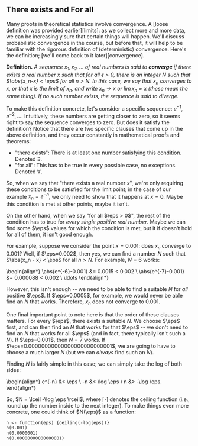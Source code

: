 ## There exists and For all

Many proofs in theoretical statistics involve convergence. A [loose definition was provided earlier][limits]: as we collect more and more data, we can be increasingly sure that certain things will happen. We'll discuss probabilistic convergence in the course, but before that, it will help to be familiar with the rigorous definition of (deterministic) convergence. Here's the definition; [we'll come back to it later][convergence].

**Definition.** *A sequence $x_1, x_2, \ldots$ of real numbers is said to **converge** if there exists a real number $x$ such that for all $\epsilon > 0$, there is an integer $N$ such that $\abs{x_n-x} < \eps$ for all $n > N$. In this case, we say that $x_n$ converges to $x$, or that $x$ is the limit of $x_n$, and write $x_n \to x$ or $\lim x_n = x$ (these mean the same thing). If no such number exists, the sequence is said to diverge.*

To make this definition concrete, let's consider a specific sequence: $e^{-1}, e^{-2}, \ldots$. Intuitively, these numbers are getting closer to zero, so it seems right to say the sequence converges to zero. But does it satisfy the definition? Notice that there are two specific clauses that come up in the above definition, and they occur constantly in mathematical proofs and theorems:

* "there exists": There is at least one number satisfying this condition. Denoted $\exists$.
* "for all": This has to be true in every possible case, no exceptions. Denoted $\forall$.

So, when we say that "there exists a real number $x$", we're only requiring these conditions to be satisfied for the limit point; in the case of our example $x_n = e^{-n}$, we only need to show that it happens at $x=0$. Maybe this condition is met at other points, maybe it isn't.

On the other hand, when we say "for all $\eps > 0$", the rest of the condition has to true for *every single positive real number*. Maybe we can find some $\eps$ values for which the condition is met, but it if doesn't hold for all of them, it isn't good enough.

For example, suppose we consider the point $x=0.001$: does $x_n$ converge to 0.001? Well, if $\eps=0.002$, then yes, we can find a number $N$ such that $\abs{x_n - x} < \eps$ for all $n > N$. For example, $N=6$ works:

\begin{align*}
\abs{e^{-6}-0.001} &= 0.0015 < 0.002 \\
\abs{e^{-7}-0.001} &= 0.000088 < 0.002 \\
\ldots
\end{align*}

However, this isn't enough -- we need to be able to find a suitable $N$ for *all* positive $\eps$. If $\eps=0.0005$, for example, we would never be able find an $N$ that works. Therefore, $x_n$ does not converge to 0.001.

One final important point to note here is that the order of these clauses matters. For every $\eps$, there exists a suitable $N$. We choose $\eps$ first, and can then find an $N$ that works for that $\eps$ -- we don't need to find an $N$ that works for all $\eps$ (and in fact, there typically isn't such a $N$). If $\eps=0.001$, then $N=7$ works. If $\eps=0.00000000000000000000000001$, we are going to have to choose a much larger $N$ (but we can *always* find such an $N$).

Finding $N$ is fairly simple in this case; we can simply take the log of both sides:

\begin{align*}
e^{-n} &< \eps \\
-n &< \log \eps \\
n &> -\log \eps.
\end{align*}

So, $N = \lceil -\log \eps \rceil$, where $\lceil \cdot \rceil$ denotes the ceiling function (i.e., round up the number inside to the next integer). To make things even more concrete, one could think of $N(\eps)$ as a function:

```{r, collapse=TRUE}
n <- function(eps) {ceiling(-log(eps))}
n(0.001)
n(0.0000001)
n(0.00000000000000001)
```
